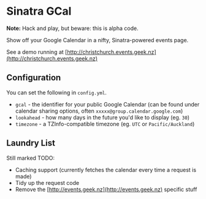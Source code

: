 Sinatra GCal
============

**Note:** Hack and play, but beware: this is alpha code.

Show off your Google Calendar in a nifty, Sinatra-powered events page.

See a demo running at [http://christchurch.events.geek.nz](http://christchurch.events.geek.nz)

Configuration
-------------

You can set the following in `config.yml`.

* `gcal` - the identifier for your public Google Calendar (can be found under calendar sharing options, often `xxxxx@group.calendar.google.com`)
* `lookahead` - how many days in the future you'd like to display (eg. `30`)
* `timezone` - a TZInfo-compatible timezone (eg. `UTC` or `Pacific/Auckland`)

Laundry List
------------
Still marked TODO:

* Caching support (currently fetches the calendar every time a request is made)
* Tidy up the request code
* Remove the [http://events.geek.nz](http://events.geek.nz) specific stuff
